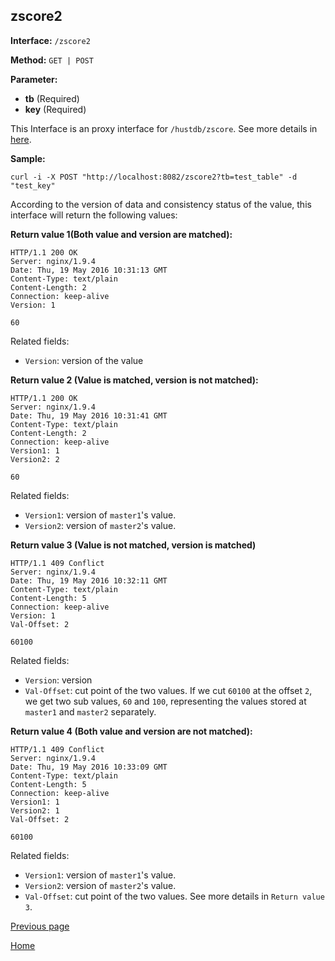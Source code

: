## zscore2 ##

**Interface:** `/zscore2`

**Method:** `GET | POST`

**Parameter:** 

*  **tb** (Required)  
*  **key** (Required)  

This Interface is an proxy interface for `/hustdb/zscore`. See more details in [here](../hustdb/hustdb/zscore.md).  

**Sample:**

    curl -i -X POST "http://localhost:8082/zscore2?tb=test_table" -d "test_key"

According to the version of data and consistency status of the value, this interface will return the following values: 

**Return value 1(Both value and version are matched):**

    HTTP/1.1 200 OK
    Server: nginx/1.9.4
    Date: Thu, 19 May 2016 10:31:13 GMT
    Content-Type: text/plain
    Content-Length: 2
    Connection: keep-alive
    Version: 1
    
    60

Related fields: 
  
* `Version`: version of the value 

**Return value 2 (Value is matched, version is not matched):**

    HTTP/1.1 200 OK
    Server: nginx/1.9.4
    Date: Thu, 19 May 2016 10:31:41 GMT
    Content-Type: text/plain
    Content-Length: 2
    Connection: keep-alive
    Version1: 1
    Version2: 2
    
    60

Related fields: 

* `Version1`: version of `master1`'s value.
* `Version2`: version of `master2`'s value. 

**Return value 3 (Value is not matched, version is matched)**

    HTTP/1.1 409 Conflict
    Server: nginx/1.9.4
    Date: Thu, 19 May 2016 10:32:11 GMT
    Content-Type: text/plain
    Content-Length: 5
    Connection: keep-alive
    Version: 1
    Val-Offset: 2
    
    60100

Related fields: 

* `Version`: version  
* `Val-Offset`: cut point of the two values. If we cut `60100` at the offset `2`, we get two sub values, `60` and `100`, representing the values stored at `master1` and `master2` separately. 

**Return value 4 (Both value and version are not matched):**

    HTTP/1.1 409 Conflict
    Server: nginx/1.9.4
    Date: Thu, 19 May 2016 10:33:09 GMT
    Content-Type: text/plain
    Content-Length: 5
    Connection: keep-alive
    Version1: 1
    Version2: 1
    Val-Offset: 2
    
    60100

Related fields: 

* `Version1`: version of `master1`'s value.  
* `Version2`: version of `master2`'s value.
* `Val-Offset`: cut point of the two values. See more details in `Return value 3`.

[Previous page](../ha.md)

[Home](../../index.md)